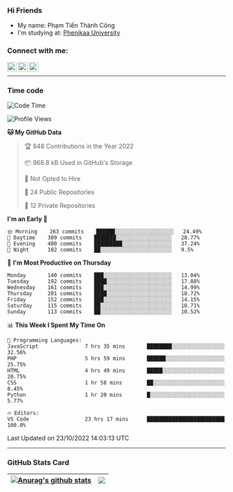 ### Hi Friends

- My name: Phạm Tiến Thành Công
- I'm studying at: [Phenikaa University]


### Connect with me:
[<img align="left" alt="PhamTienThanhCong | Facebook" width="22px" src="https://upload.wikimedia.org/wikipedia/commons/thumb/1/16/Facebook-icon-1.png/640px-Facebook-icon-1.png" />][facebook]
[<img align="left" alt="PhamTienThanhCong | Zalo" width="22px" src="https://www.anphatpc.com.vn/template/anphat_2020v2/images/icon-zalo.jpg" />][zalo]
[<img align="left" alt="PhamTienThanhCong | LinkedIn" width="22px" src="https://cdn3.iconfinder.com/data/icons/inficons/512/linkedin.png" />][linkedin]

<br />

---

### Time code

<!--START_SECTION:waka-->
![Code Time](http://img.shields.io/badge/Code%20Time-633%20hrs%202%20mins-blue)

![Profile Views](http://img.shields.io/badge/Profile%20Views-14-blue)

**🐱 My GitHub Data** 

> 🏆 848 Contributions in the Year 2022
 > 
> 📦 968.8 kB Used in GitHub's Storage 
 > 
> 🚫 Not Opted to Hire
 > 
> 📜 24 Public Repositories 
 > 
> 🔑 12 Private Repositories  
 > 
**I'm an Early 🐤** 

```text
🌞 Morning    263 commits    ██████░░░░░░░░░░░░░░░░░░░   24.49% 
🌆 Daytime    309 commits    ███████░░░░░░░░░░░░░░░░░░   28.77% 
🌃 Evening    400 commits    █████████░░░░░░░░░░░░░░░░   37.24% 
🌙 Night      102 commits    ██░░░░░░░░░░░░░░░░░░░░░░░   9.5%

```
📅 **I'm Most Productive on Thursday** 

```text
Monday       140 commits    ███░░░░░░░░░░░░░░░░░░░░░░   13.04% 
Tuesday      192 commits    ████░░░░░░░░░░░░░░░░░░░░░   17.88% 
Wednesday    161 commits    ███░░░░░░░░░░░░░░░░░░░░░░   14.99% 
Thursday     201 commits    ████░░░░░░░░░░░░░░░░░░░░░   18.72% 
Friday       152 commits    ███░░░░░░░░░░░░░░░░░░░░░░   14.15% 
Saturday     115 commits    ██░░░░░░░░░░░░░░░░░░░░░░░   10.71% 
Sunday       113 commits    ██░░░░░░░░░░░░░░░░░░░░░░░   10.52%

```


📊 **This Week I Spent My Time On** 

```text
💬 Programming Languages: 
JavaScript               7 hrs 35 mins       ████████░░░░░░░░░░░░░░░░░   32.56% 
PHP                      5 hrs 59 mins       ██████░░░░░░░░░░░░░░░░░░░   25.75% 
HTML                     4 hrs 49 mins       █████░░░░░░░░░░░░░░░░░░░░   20.75% 
CSS                      1 hr 58 mins        ██░░░░░░░░░░░░░░░░░░░░░░░   8.45% 
Python                   1 hr 20 mins        █░░░░░░░░░░░░░░░░░░░░░░░░   5.77%

🔥 Editors: 
VS Code                  23 hrs 17 mins      █████████████████████████   100.0%

```


 Last Updated on 23/10/2022 14:03:13 UTC
<!--END_SECTION:waka-->

---

### GitHub Stats Card

| <a href="https://github.com/phamtienthanhcong"><img align="center" src="https://github-readme-stats.vercel.app/api?username=PhamTienThanhCong&show_icons=true&include_all_commits=true&theme=buefy&hide_border=true&theme=ocean_dark" alt="Anurag's github stats" /></a> | <a href="https://github.com/phamtienthanhcong"><img align="center" src="https://github-readme-stats.vercel.app/api/top-langs/?username=PhamTienThanhCong&layout=compact&theme=buefy&hide_border=true&theme=ocean_dark" /></a> |
| ------------- | ------------- |

[Phenikaa University]: https://phenikaa-uni.edu.vn/vi
[facebook]: https://www.facebook.com/phamtienthanhcong
[linkedin]: https://linkedin.com/in/phamtienthanhcong
[zalo]: https://zalo.me/0396396332
[tiktok]: https://www.tiktok.com/@phamtienthanhcong
[web]: https://github.com/PhamTienThanhCong/web_dev
[min project]: https://github.com/PhamTienThanhCong/Project-Of-Web
[c and cpp]: https://github.com/PhamTienThanhCong/Code_C_and_Cpro
[python]: https://github.com/PhamTienThanhCong/Python_beginer
